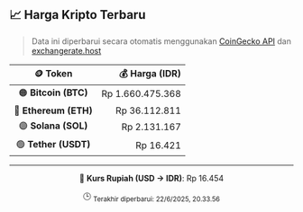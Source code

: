 

<!-- HARGA_KRIPTO -->
## 📈 Harga Kripto Terbaru

> Data ini diperbarui secara otomatis menggunakan [CoinGecko API](https://www.coingecko.com/) dan [exchangerate.host](https://exchangerate.host/)

<div align="center">

| 🪙 Token | 💰 Harga (IDR) |
|:------:|---------------:|
| 🟠 **Bitcoin (BTC)**   | Rp 1.660.475.368 |
| 🔵 **Ethereum (ETH)**  | Rp 36.112.811 |
| 🟣 **Solana (SOL)**    | Rp 2.131.167 |
| 🟢 **Tether (USDT)**   | Rp 16.421 |

---

💱 **Kurs Rupiah (USD → IDR)**: Rp 16.454

🕒 <sub>Terakhir diperbarui: 22/6/2025, 20.33.56</sub>

</div>
<!-- /HARGA_KRIPTO -->